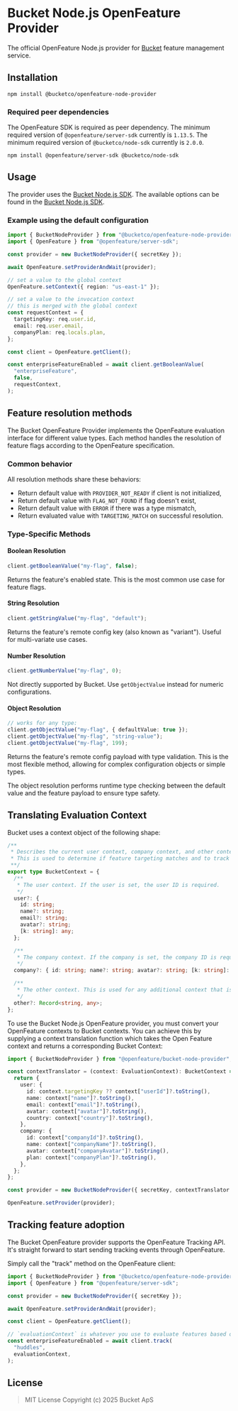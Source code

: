 # Bucket Node.js OpenFeature Provider

The official OpenFeature Node.js provider for [Bucket](https://bucket.co) feature management service.

## Installation

```shell
npm install @bucketco/openfeature-node-provider
```

### Required peer dependencies

The OpenFeature SDK is required as peer dependency.
The minimum required version of `@openfeature/server-sdk` currently is `1.13.5`.
The minimum required version of `@bucketco/node-sdk` currently is `2.0.0`.

```shell
npm install @openfeature/server-sdk @bucketco/node-sdk
```

## Usage

The provider uses the [Bucket Node.js SDK](https://docs.bucket.co/quickstart/supported-languages-frameworks/node.js-sdk).
The available options can be found in the [Bucket Node.js SDK](https://github.com/bucketco/bucket-javascript-sdk/tree/main/packages/node-sdk#initialization-options).

### Example using the default configuration

```typescript
import { BucketNodeProvider } from "@bucketco/openfeature-node-provider";
import { OpenFeature } from "@openfeature/server-sdk";

const provider = new BucketNodeProvider({ secretKey });

await OpenFeature.setProviderAndWait(provider);

// set a value to the global context
OpenFeature.setContext({ region: "us-east-1" });

// set a value to the invocation context
// this is merged with the global context
const requestContext = {
  targetingKey: req.user.id,
  email: req.user.email,
  companyPlan: req.locals.plan,
};

const client = OpenFeature.getClient();

const enterpriseFeatureEnabled = await client.getBooleanValue(
  "enterpriseFeature",
  false,
  requestContext,
);
```

## Feature resolution methods

The Bucket OpenFeature Provider implements the OpenFeature evaluation interface for different value types. Each method handles the resolution of feature flags according to the OpenFeature specification.

### Common behavior

All resolution methods share these behaviors:

- Return default value with `PROVIDER_NOT_READY` if client is not initialized,
- Return default value with `FLAG_NOT_FOUND` if flag doesn't exist,
- Return default value with `ERROR` if there was a type mismatch,
- Return evaluated value with `TARGETING_MATCH` on successful resolution.

### Type-Specific Methods

#### Boolean Resolution

```ts
client.getBooleanValue("my-flag", false);
```

Returns the feature's enabled state. This is the most common use case for feature flags.

#### String Resolution

```ts
client.getStringValue("my-flag", "default");
```

Returns the feature's remote config key (also known as "variant"). Useful for multi-variate use cases.

#### Number Resolution

```ts
client.getNumberValue("my-flag", 0);
```

Not directly supported by Bucket. Use `getObjectValue` instead for numeric configurations.

#### Object Resolution

```ts
// works for any type:
client.getObjectValue("my-flag", { defaultValue: true });
client.getObjectValue("my-flag", "string-value");
client.getObjectValue("my-flag", 199);
```

Returns the feature's remote config payload with type validation. This is the most flexible method,
allowing for complex configuration objects or simple types.

The object resolution performs runtime type checking between the default value and the feature payload to ensure type safety.

## Translating Evaluation Context

Bucket uses a context object of the following shape:

```ts
/**
 * Describes the current user context, company context, and other context.
 * This is used to determine if feature targeting matches and to track events.
 **/
export type BucketContext = {
  /**
   * The user context. If the user is set, the user ID is required.
   */
  user?: {
    id: string;
    name?: string;
    email?: string;
    avatar?: string;
    [k: string]: any;
  };

  /**
   * The company context. If the company is set, the company ID is required.
   */
  company?: { id: string; name?: string; avatar?: string; [k: string]: any };

  /**
   * The other context. This is used for any additional context that is not related to user or company.
   */
  other?: Record<string, any>;
};
```

To use the Bucket Node.js OpenFeature provider, you must convert your OpenFeature contexts to Bucket contexts.
You can achieve this by supplying a context translation function which takes the Open Feature context and returns
a corresponding Bucket Context:

```ts
import { BucketNodeProvider } from "@openfeature/bucket-node-provider";

const contextTranslator = (context: EvaluationContext): BucketContext => {
  return {
    user: {
      id: context.targetingKey ?? context["userId"]?.toString(),
      name: context["name"]?.toString(),
      email: context["email"]?.toString(),
      avatar: context["avatar"]?.toString(),
      country: context["country"]?.toString(),
    },
    company: {
      id: context["companyId"]?.toString(),
      name: context["companyName"]?.toString(),
      avatar: context["companyAvatar"]?.toString(),
      plan: context["companyPlan"]?.toString(),
    },
  };
};

const provider = new BucketNodeProvider({ secretKey, contextTranslator });

OpenFeature.setProvider(provider);
```

## Tracking feature adoption

The Bucket OpenFeature provider supports the OpenFeature Tracking API.
It's straight forward to start sending tracking events through OpenFeature.

Simply call the "track" method on the OpenFeature client:

```typescript
import { BucketNodeProvider } from "@bucketco/openfeature-node-provider";
import { OpenFeature } from "@openfeature/server-sdk";

const provider = new BucketNodeProvider({ secretKey });

await OpenFeature.setProviderAndWait(provider);

const client = OpenFeature.getClient();

// `evaluationContext` is whatever you use to evaluate features based off
const enterpriseFeatureEnabled = await client.track(
  "huddles",
  evaluationContext,
);
```

## License

> MIT License
> Copyright (c) 2025 Bucket ApS
